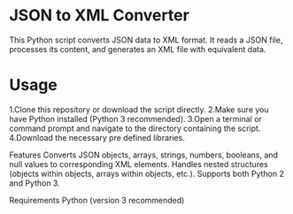 # JSON to XML Converter
This Python script converts JSON data to XML format. It reads a JSON file, processes its content, and generates an XML file with equivalent data.

# Usage
1.Clone this repository or download the script directly.
2.Make sure you have Python installed (Python 3 recommended).
3.Open a terminal or command prompt and navigate to the directory containing the script.
4.Download the necessary pre defined libraries.

Features
Converts JSON objects, arrays, strings, numbers, booleans, and null values to corresponding XML elements.
Handles nested structures (objects within objects, arrays within objects, etc.).
Supports both Python 2 and Python 3.

Requirements
Python (version 3 recommended)
